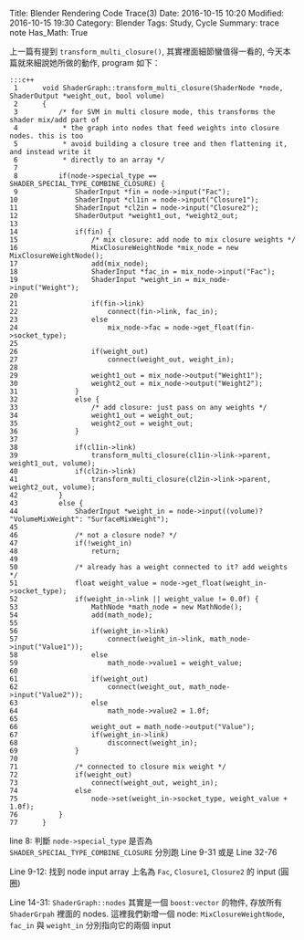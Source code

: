 Title: Blender Rendering Code Trace(3)
Date: 2016-10-15 10:20
Modified: 2016-10-15 19:30
Category: Blender
Tags: Study, Cycle
Summary: trace note
Has_Math: True

上一篇有提到 `transform_multi_closure()`, 其實裡面細節蠻值得一看的, 今天本篇就來細說她所做的動作, program 如下：

	:::c++
	 1 		void ShaderGraph::transform_multi_closure(ShaderNode *node, ShaderOutput *weight_out, bool volume)
	 2 		{
	 3 			/* for SVM in multi closure mode, this transforms the shader mix/add part of
	 4 			 * the graph into nodes that feed weights into closure nodes. this is too
	 5 			 * avoid building a closure tree and then flattening it, and instead write it
	 6 			 * directly to an array */
	 7
	 8 			if(node->special_type == SHADER_SPECIAL_TYPE_COMBINE_CLOSURE) {
	 9 				ShaderInput *fin = node->input("Fac");
	10 				ShaderInput *cl1in = node->input("Closure1");
	11 				ShaderInput *cl2in = node->input("Closure2");
	12 				ShaderOutput *weight1_out, *weight2_out;
	13
	14 				if(fin) {
	15 					/* mix closure: add node to mix closure weights */
	16 					MixClosureWeightNode *mix_node = new MixClosureWeightNode();
	17 					add(mix_node);
	18 					ShaderInput *fac_in = mix_node->input("Fac");
	19 					ShaderInput *weight_in = mix_node->input("Weight");
	20
	21 					if(fin->link)
	22 						connect(fin->link, fac_in);
	23 					else
	24 						mix_node->fac = node->get_float(fin->socket_type);
	25
	26 					if(weight_out)
	27 						connect(weight_out, weight_in);
	28
	29 					weight1_out = mix_node->output("Weight1");
	30 					weight2_out = mix_node->output("Weight2");
	31 				}
	32 				else {
	33 					/* add closure: just pass on any weights */
	34 					weight1_out = weight_out;
	35 					weight2_out = weight_out;
	36 				}
	37
	38 				if(cl1in->link)
	39 					transform_multi_closure(cl1in->link->parent, weight1_out, volume);
	40 				if(cl2in->link)
	41 					transform_multi_closure(cl2in->link->parent, weight2_out, volume);
	42 			}
	43 			else {
	44 				ShaderInput *weight_in = node->input((volume)? "VolumeMixWeight": "SurfaceMixWeight");
	45
	46 				/* not a closure node? */
	47 				if(!weight_in)
	48 					return;
	49
	50 				/* already has a weight connected to it? add weights */
	51 				float weight_value = node->get_float(weight_in->socket_type);
	52 				if(weight_in->link || weight_value != 0.0f) {
	53 					MathNode *math_node = new MathNode();
	54 					add(math_node);
	55
	56 					if(weight_in->link)
	57 						connect(weight_in->link, math_node->input("Value1"));
	58 					else
	59 						math_node->value1 = weight_value;
	60
	61 					if(weight_out)
	62 						connect(weight_out, math_node->input("Value2"));
	63 					else
	64 						math_node->value2 = 1.0f;
	65
	66 					weight_out = math_node->output("Value");
	67 					if(weight_in->link)
	68 						disconnect(weight_in);
	69 				}
	70
	71 				/* connected to closure mix weight */
	72 				if(weight_out)
	73 					connect(weight_out, weight_in);
	74 				else
	75 					node->set(weight_in->socket_type, weight_value + 1.0f);
	76 			}
	77 		}

line 8: 判斷 `node->special_type` 是否為 `SHADER_SPECIAL_TYPE_COMBINE_CLOSURE` 分別跑 Line 9-31 或是 Line 32-76

Line 9-12: 找到 node input array 上名為 `Fac`, `Closure1`, `Closure2` 的 input (圓圈)

Line 14-31: `ShaderGraph::nodes` 其實是一個 `boost:vector` 的物件, 存放所有 `ShaderGrpah` 裡面的 nodes.
這裡我們新增一個 node: `MixClosureWeightNode`, `fac_in` 與 `weight_in` 分別指向它的兩個 input
